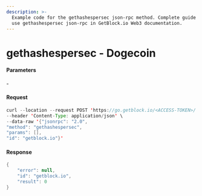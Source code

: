 ```yaml
---
description: >-
  Example code for the gethashespersec json-rpc method. Сomplete guide on how to
  use gethashespersec json-rpc in GetBlock.io Web3 documentation.
---
```


# gethashespersec - Dogecoin

#### Parameters

\-

#### Request

```java
curl --location --request POST 'https://go.getblock.io/<ACCESS-TOKEN>/' \
--header 'Content-Type: application/json' \
--data-raw '{"jsonrpc": "2.0",
"method": "gethashespersec",
"params": [],
"id": "getblock.io"}'
```

#### Response

```java
{
    "error": null,
    "id": "getblock.io",
    "result": 0
}
```

